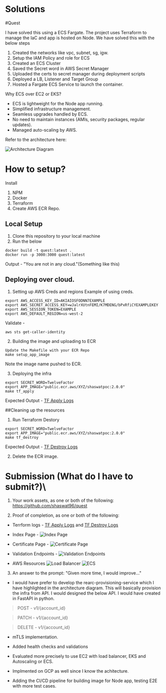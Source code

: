 # Solutions

#Quest

I have solved this using a ECS Fargate. The project uses Terraform to manage the IaC and app is hosted on Node. We have solved this with the below steps
1. Created the networks like vpc, subnet, sg, igw.
2. Setup the IAM Policy and role for ECS
3. Created an ECS Cluster
4. Saved the Secret word in AWS Secret Manager
5. Uploaded the certs to secret manager during deployment scripts
6. Deployed a LB, Listener and Target Group
7. Hosted a Fargate ECS Service to launch the container.

Why ECS over EC2 or EKS?
- ECS is lightweight for the Node app running.
- Simplified infrastructure management.
- Seamless upgrades handled by ECS.
- No need to maintain instances (AMIs, security packages, regular updates).
- Managed auto-scaling by AWS. 


Refer to the architecture here:

![Architecture Diagram](solution/architecture.drawio.png)

# How to setup?

Install
1. NPM 
2. Docker
3. Terraform
4. Create AWS ECR Repo.

## Local Setup

1. Clone this repository to your local machine
2. Run the below
```
docker build -t quest:latest .
docker run -p 3000:3000 quest:latest
```

Output - 
"You are not in any cloud."(Something like this)

## Deploying over cloud.
1. Setting up AWS Creds and regions
Example of using creds.
```
export AWS_ACCESS_KEY_ID=AKIAIOSFODNN7EXAMPLE
export AWS_SECRET_ACCESS_KEY=wJalrXUtnFEMI/K7MDENG/bPxRfiCYEXAMPLEKEY
export AWS_SESSION_TOKEN=EXAMPLE
export AWS_DEFAULT_REGION=us-west-2
``` 

Validate - 
```
aws sts get-caller-identity
```

2. Building the image and uploading to ECR

```
Update the Makefile with your ECR Repo
make setup_app_image
```

Note the image name pushed to ECR.

3. Deploying the infra
```
export SECRET_WORD=TwelveFactor
export APP_IMAGE="public.ecr.aws/XYZ/shaswatpoc:2.0.0"
make tf_apply

```
Expected Output - [TF Apply Logs](solution/terraform_apply.logs)


##Cleaning up the resources
1. Run Terraform Destory
```
export SECRET_WORD=TwelveFactor
export APP_IMAGE="public.ecr.aws/XYZ/shaswatpoc:2.0.0"
make tf_destroy
```

Expected Output - [TF Destroy Logs](solution/terraform_destroy.logs)

2. Delete the ECR image.

# Submission (What do I have to submit?)\

1. Your work assets, as one or both of the following: https://github.com/shaswat96/quest

2. Proof of completion, as one or both of the following:
- Terrform logs - [TF Apply Logs](solution/terraform_apply.logs) and [TF Destroy Logs](solution/terraform_destroy.logs)

- Index Page - ![Index Page](solution/index_page.jpeg)

- Certificate Page - ![Certificate Page](solution/certificate.png)

- Validation Endpoints - ![Validation Endpoints](solution/validation_endpoints.jpeg)

- AWS Resources
![Load Balancer](solution/loadbalancer.png)
![ECS](solution/ECSCluster.png)

3. An answer to the prompt: "Given more time, I would improve..."
- I would have prefer to develop the rearc-provisioning-service which I have highlighted in the architecture diagram. This will basically provision the infra from API. I would designed the below API. I would have created in FastAPI in python.
> POST - v1/{account_id}

> PATCH - v1/{account_id}

> DELETE - v1/{account_id}


- mTLS implementation. 

- Added health checks and validations

- Evaluated more precisely to use EC2 with load balancer, EKS and Autoscaling or ECS. 

- Implmented on GCP as well since I know the achitecture.

- Adding the CI/CD pipeline for building image for Node app, testing E2E with more test cases. 
